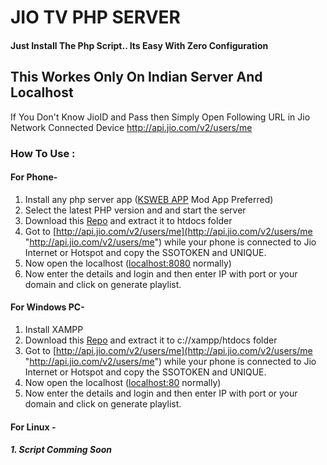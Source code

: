 # JIO TV PHP SERVER

#### Just Install The Php Script.. Its Easy With Zero Configuration

## **This Workes Only On Indian Server And Localhost**
> 
If You Don't Know JioID and Pass then Simply Open Following URL in Jio Network Connected Device
http://api.jio.com/v2/users/me

### **How To Use :**

####  For Phone-

1. Install any php server app ([KSWEB APP](https://play.google.com/store/apps/details?id=ru.kslabs.ksweb&hl=en_IN&gl=US "KSWEB APP") Mod App Preferred)
2. Select the latest PHP version and and start the server
3. Download this [Repo](https://github.com/soal001/jiotv/archive/refs/heads/main.zip "Repo") and extract it to htdocs folder
4. Got to [http://api.jio.com/v2/users/me](http://api.jio.com/v2/users/me "http://api.jio.com/v2/users/me") while your phone is connected to Jio Internet or Hotspot and copy the SSOTOKEN and UNIQUE.
5. Now open the localhost ([localhost:8080](localhost:8080 "localhost:8080") normally)
6. Now enter the details and login and then enter IP with port or your domain and click on generate playlist.
 


####  For Windows PC-
1.  Install XAMPP
2. Download this [Repo](https://github.com/soal001/jiotv/archive/refs/heads/main.zip "Repo") and extract it to c://xampp/htdocs folder
3. Got to [http://api.jio.com/v2/users/me](http://api.jio.com/v2/users/me "http://api.jio.com/v2/users/me") while your phone is connected to Jio Internet or Hotspot and copy the SSOTOKEN and UNIQUE.
4. Now open the localhost ([localhost:80](localhost:80 "localhost:80") normally)
5. Now enter the details and login and then enter IP with port or your domain and click on generate playlist.

####  For Linux -
##### 1. Script Comming Soon
